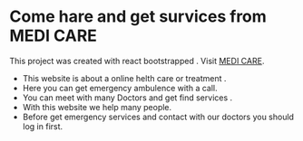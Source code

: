 # Come hare and get survices from MEDI CARE

This project was created with react bootstrapped . Visit [MEDI CARE](https://medi-care-bac8f.web.app/).

* This website is about a online helth care or treatment .
* Here you can get emergency ambulence with a call.
* You can meet with many Doctors and get find services .
* With this website we help many people.
* Before get emergency services and contact with our doctors you should log in first.
